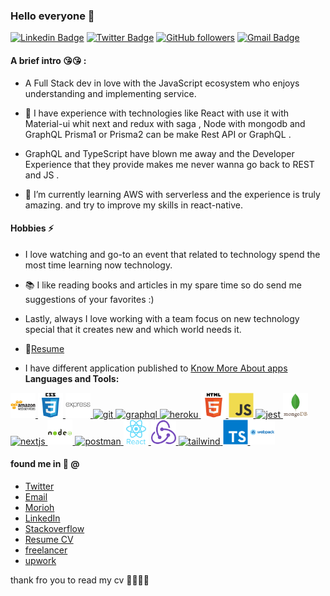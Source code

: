 ### Hello everyone 👋
[![Linkedin Badge](https://img.shields.io/badge/Mohammed_Alreai-blue?style=social&logo=Linkedin&logoColor=blue&link=https://www.linkedin.com/in/mohammed-al-reai/)](https://www.linkedin.com/in/mohammed-al-reai/) [![Twitter Badge](http://img.shields.io/badge/-@MohammedAl_Reai-1ca0f1?style=social&logo=twitter&logoColor=blue&link=https://https://twitter.com/MohammedAl_Reai)](https://twitter.com/MohammedAl_Reai) [![GitHub followers](https://img.shields.io/github/followers/MohammedALREAI?label=Follow&style=social)](https://github.com/MohammedALREAI/?tab=follow) [![Gmail Badge](https://img.shields.io/badge/-Mohammed_Alreai-c14438?style=social&logo=Gmail&logoColor=red&link=mailto:mhamad.aa1997.aa@gmail.com)](mailto:mhamad.aa1997.aa@gmail.com) 

#### A brief intro 😘😘 :


- A Full Stack dev in love with the JavaScript ecosystem who enjoys understanding and implementing service.

* 🔭 I have experience with technologies like React with use it with Material-ui whit next and redux with saga , Node with mongodb and GraphQL Prisma1 or Prisma2 can be make Rest API or GraphQL .

* GraphQL and TypeScript have blown me away and the Developer Experience that they provide makes me never wanna go back to REST and JS .

* 🌱 I’m currently learning AWS with serverless and the experience is truly amazing. and try to improve my skills in react-native.

#### Hobbies ⚡

- I love watching and go-to an event that related to technology spend the most time learning now technology.

* 📚 I like reading books and articles in my spare time so do send me suggestions of your favorites :)

- Lastly, always I love working with a team focus on new technology special that it creates new and which world needs it.

- 📝[Resume](https://res.cloudinary.com/dwpo5xilm/image/upload/v1615980182/sick-fits/Mohammed_alreai_cv.pdf)
- I have different application published to [Know More About apps](c=>)
**Languages and Tools:**  

<div style="dispaly:flex; justify-content:space-between;">
<a href="https://aws.amazon.com" target="_blank">
 <img src="https://raw.githubusercontent.com/devicons/devicon/master/icons/amazonwebservices/amazonwebservices-original-wordmark.svg" 
 alt="aws" width="40" height="40"/> </a>     
   <a href="https://www.w3schools.com/css/" target="_blank"> <img src="https://raw.githubusercontent.com/devicons/devicon/master/icons/css3/css3-original-wordmark.svg"
    alt="css3" width="40" height="40"/> </a>
      <a href="https://expressjs.com" target="_blank"><img src="https://raw.githubusercontent.com/devicons/devicon/master/icons/express/express-original-wordmark.svg"
    alt="express" width="40" height="40"/> </a> 
   <a href="https://git-scm.com/" target="_blank"> 
   <img src="https://www.vectorlogo.zone/logos/git-scm/git-scm-icon.svg" alt="git" width="40" height="40"/> </a> 
   <a href="https://graphql.org" target="_blank">
    <img src="https://www.vectorlogo.zone/logos/graphql/graphql-icon.svg" alt="graphql" width="40" height="40"/> </a>   
    <a href="https://heroku.com" target="_blank"> <img src="https://www.vectorlogo.zone/logos/heroku/heroku-icon.svg" alt="heroku" width="40"
     height="40"/> </a> 
     <a href="https://www.w3.org/html/" target="_blank">
      <img src="https://raw.githubusercontent.com/devicons/devicon/master/icons/html5/html5-original-wordmark.svg" 
      alt="html5" width="40" height="40"/> </a>
       <a href="https://developer.mozilla.org/en-US/docs/Web/JavaScript" target="_blank">
        <img src="https://raw.githubusercontent.com/devicons/devicon/master/icons/javascript/javascript-original.svg"
         alt="javascript" width="40" height="40"/> </a>
          <a href="https://jestjs.io" target="_blank"> 
          <img src="https://www.vectorlogo.zone/logos/jestjsio/jestjsio-icon.svg" alt="jest" width="40" height="40"/> </a>
               <a href="https://www.mongodb.com/" target="_blank"> 
               <img src="https://raw.githubusercontent.com/devicons/devicon/master/icons/mongodb/mongodb-original-wordmark.svg"
                alt="mongodb" width="40" height="40"/> </a>
                  <a href="https://nextjs.org/" target="_blank"> 
                  <img src="https://cdn.worldvectorlogo.com/logos/nextjs-3.svg" alt="nextjs" width="40" height="40"/> </a> 
                  <a href="https://nodejs.org" target="_blank">
                   <img src="https://raw.githubusercontent.com/devicons/devicon/master/icons/nodejs/nodejs-original-wordmark.svg" 
                   alt="nodejs" width="40" height="40"/> </a> 
                       <a href="https://postman.com" target="_blank">
                        <img src="https://www.vectorlogo.zone/logos/getpostman/getpostman-icon.svg" alt="postman" width="40" 
                        height="40"/> </a> 
                         <a href="https://reactjs.org/" target="_blank"> 
                         <img src="https://raw.githubusercontent.com/devicons/devicon/master/icons/react/react-original-wordmark.svg"
                          alt="react" width="40" height="40"/> </a> 
                             <a href="https://redux.js.org" target="_blank"> 
                             <img src="https://raw.githubusercontent.com/devicons/devicon/master/icons/redux/redux-original.svg" 
                             alt="redux" width="40" height="40"/> </a>
                                 </a> <a href="https://tailwindcss.com/" target="_blank"> 
                                 <img src="https://www.vectorlogo.zone/logos/tailwindcss/tailwindcss-icon.svg" 
                                 alt="tailwind" width="40" height="40"/> </a>
                                  <a href="https://www.typescriptlang.org/" target="_blank">
                                   <img src="https://raw.githubusercontent.com/devicons/devicon/master/icons/typescript/typescript-original.svg" 
                                   alt="typescript" width="40" height="40"/> </a> 
                                  <a href="https://webpack.js.org" target="_blank"> 
<img src="https://raw.githubusercontent.com/devicons/devicon/d00d0969292a6569d45b06d3f350f463a0107b0d/icons/webpack/webpack-original-wordmark.svg" 
alt="webpack" width="40" height="40"/> </a>

#### found me in 🎉 @

- [Twitter](https://twitter.com/MohammedAl_Reai)
- [Email](20154725@student.alazhar.edu.ps)
- [Morioh](https://morioh.com/p/2a70bafb09cf)
- [LinkedIn](https://www.linkedin.com/in/mohammed-al-reai/)
- [Stackoverflow](https://stackoverflow.com/users/11819308/mohammed-alreai)
- [Resume CV](https://res.cloudinary.com/dwpo5xilm/image/upload/v1615980182/sick-fits/Mohammed_alreai_cv.pdf)
- [freelancer](https://www.freelancer.com/u/mohammedAlreaY)
- [upwork](https://www.upwork.com/freelancers/~01980c621c0a78a0b1)



thank fro you to read my cv 🤷‍♂️🤷‍♀️
